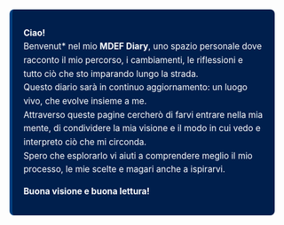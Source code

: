 <style>
blockquote {
  background-color: #001f4d;  /* Deep purple di sfondo */
  border-left: 5px solid #004080; /* Bordo leggermente più chiaro */
  padding: 15px 20px;
  border-radius: 8px;
  color: #ffffff; /* Testo bianco per contrasto */
  font-size: 1.1em;
  line-height: 1.6;
}
</style>

> **Ciao!**  
> Benvenut* nel mio **MDEF Diary**, uno spazio personale dove racconto il mio percorso, i cambiamenti, le riflessioni e tutto ciò che sto imparando lungo la strada.  
> Questo diario sarà in continuo aggiornamento: un luogo vivo, che evolve insieme a me.  
> Attraverso queste pagine cercherò di farvi entrare nella mia mente, di condividere la mia visione e il modo in cui vedo e interpreto ciò che mi circonda.  
> Spero che esplorarlo vi aiuti a comprendere meglio il mio processo, le mie scelte e magari anche a ispirarvi.  
>  
> **Buona visione e buona lettura!**


